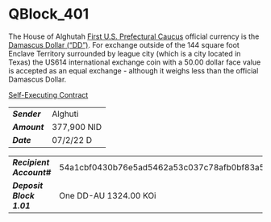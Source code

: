 # QBlock_401

The House of Alghutah [First U.S. Prefectural Caucus](https://github.com/Alghuti-Portfolio/QBlock_401/blob/22c94b22c51b604f9dbd78ecdc103381245fb598/327.pdf) official currency is the [Damascus Dollar (“DD”)](https://github.com/Alghuti-Portfolio/QBlock_401/blob/a4d0a284202951a5e95c69871cd74dfd6f46a787/50d%20Coin.pdf). For exchange outside of the 144 square foot Enclave Territory surrounded by league city (which is a city located in Texas) the US614 international exchange coin with a 50.00 dollar face value is accepted as an equal exchange - although it weighs less than the official Damascus Dollar.

[Self-Executing Contract](https://github.com/Alghuti-Portfolio/QBlock_401/blob/61c258305b97308dd3f76b56ed4114ab72dc7000/Block2.02.pdf)


|  | |
| ------------- | ------------- |
| ***Sender***  | Alghuti  |
| ***Amount***  | 377,900 NID  |
| ***Date***  | 07/2/22 D  |


|  | |
| ------------- | ------------- |
| ***Recipient Account#***  | 54a1cbf0430b76e5ad5462a53c037c78afb0bf83a54cdfda38e733f63dad6607 |
| ***Deposit Block 1.01***  | One DD-AU 1324.00 KOi |

